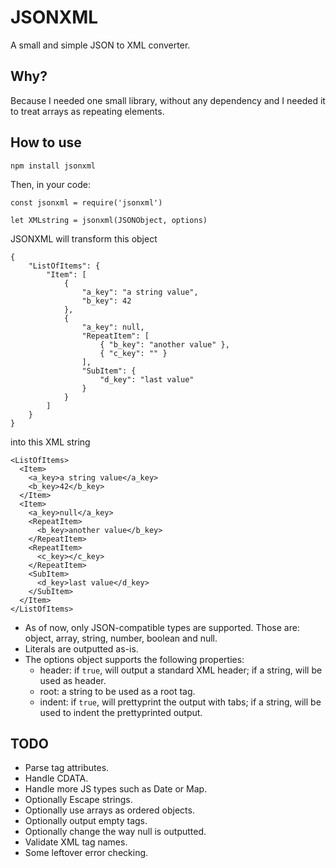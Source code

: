# JSONXML

A small and simple JSON to XML converter.

## Why?

Because I needed one small library, without any dependency and I needed it to treat arrays as repeating elements.

## How to use

```npm install jsonxml```

Then, in your code:

```
const jsonxml = require('jsonxml')

let XMLstring = jsonxml(JSONObject, options)
```

JSONXML will transform this object

```
{
    "ListOfItems": {
        "Item": [
            {
                "a_key": "a string value",
                "b_key": 42
            },
            {
                "a_key": null,
                "RepeatItem": [
                    { "b_key": "another value" },
                    { "c_key": "" }
                ],
                "SubItem": {
                    "d_key": "last value"
                }
            }
        ]
    }
}
```
into this XML string
```
<ListOfItems>
  <Item>
    <a_key>a string value</a_key>
    <b_key>42</b_key>
  </Item>
  <Item>
    <a_key>null</a_key>
    <RepeatItem>
      <b_key>another value</b_key>
    </RepeatItem>
    <RepeatItem>
      <c_key></c_key>
    </RepeatItem>
    <SubItem>
      <d_key>last value</d_key>
    </SubItem>
  </Item>
</ListOfItems>
```
- As of now, only JSON-compatible types are supported. Those are: object, array, string, number, boolean and null.
- Literals are outputted as-is.
- The options object supports the following properties:
    - header: if ```true```, will output a standard XML header; if a string, will be used as header.
    - root: a string to be used as a root tag.
    - indent: if ```true```, will prettyprint the output with tabs; if a string, will be used to indent the prettyprinted  output.


## TODO
- Parse tag attributes.
- Handle CDATA.
- Handle more JS types such as Date or Map.
- Optionally Escape strings.
- Optionally use arrays as ordered objects.
- Optionally output empty tags.
- Optionally change the way null is outputted.
- Validate XML tag names.
- Some leftover error checking.
